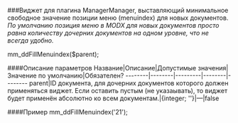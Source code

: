 ###Виджет для плагина ManagerManager, выставляющий минимальное свободное значение позиции меню (menuindex) для новых документов.
*По умолчанию позиция меню в MODX для новых документов просто равна количеству дочерних документов на одном уровне, что не всегда удобно.*

mm_ddFillMenuindex($parent);

####Описание параметров
Название|Описание|Допустимые значения|Значение по умолчанию|Обязателен?
--------|--------|---------|--------|--------
parent|ID документа, для дочерних документов которого должен применяться виджет. Если оставить пустым (не указаывать), то виджет будет применён абсолютно ко всем документам.|{integer; ''}|—|false

####Пример
	mm_ddFillMenuindex('21');
